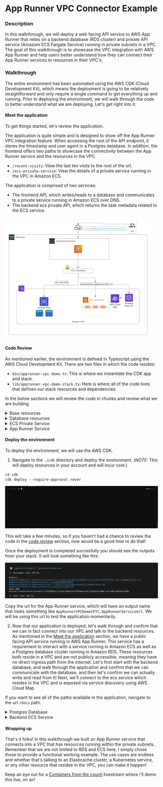 # App Runner VPC Connector Example

### Description

In this walkthrough, we will deploy a web facing API service to AWS App Runner that relies on a backend database (RDS cluster) and private API service (Amazom ECS Fargate Service) running in private subnets in a VPC.
The goal of this walkthrough is to showcase the VPC integration with AWS App Runner and help users better understand how they can connect their App Runner services to resources in their VPC's.

### Walkthrough

The entire environment has been automated using the AWS CDK (Cloud Development Kit), which means the deployment is going to be relatively straightforward and only require a single command to get everything up and running.
Prior to deploying the environment, we will walk through the code to better understand what we are deploying.
Let's get right into it.

#### <a name="meetapp"></a> Meet the application

To get things started, let's review the application.

The application is quite simple and is designed to show off the App Runner VPC integration feature.
When accessing the root of the API endpoint, it stores the timestamp and user agent in a Postgres database.
In addition, the frontend offers two paths to showcase the connectivity between the App Runner service and the resources in the VPC.

- `/recent-visits`: View the last ten visits to the root of the url.
- `/ecs-private-service`: View the details of a private service running in the VPC in Amazon ECS.

The application is comprised of two services:

- The frontend API, which writes/reads to a database and communicates to a private service running in Amazon ECS over DNS.
- The backend ecs private API, which returns the task metadata related to the ECS service.

![arch diagram](./App%20Runner%20VPC%20Connector%20Example.png)

#### <a name="codereview"></a> Code Review

As mentioned earlier, the environment is defined in Typescript using the AWS Cloud Development Kit.
There are two files in which the code resides:

- `bin/apprunner-vpc-demo.ts`: This is where we instantiate the CDK app and stack.
- `lib/apprunner-vpc-demo-stack.ts`: Here is where all of the code lives that defines our stack resources and dependencies.

In the below sections we will review the code in chunks and review what we are building.

<details><summary> Base resources </summary>

We need a VPC and an ECS Cluster to run our private ECS service.
In the below code, with one line we are creating a VPC that will build private and public subnets across three availability zones.
As we progress through the walkthrough, we will see a common theme: take advantage of high level constructs that build resources based on good practices when possible.
This saves us the time and effort which can be shifted elsewhere.
Of course, every environment has it's quirks that require some form of customization, and this one is no different.
We'll see this later on in the walkthrough.

The ECS cluster construct has a few more inputs to customize based on our needs.
We want the cluster to reside in the VPC created above and want to create a namespace for service discovery (for services to communicate with this service via a friendly DNS name).
Lastly, we enable the ecs excute command at the cluster level just in case we need to troubleshoot our tasks via ECS exec.
All of that is being created in less than 10 lines of code.

```typescript
const demoVpc = new ec2.Vpc(this, "AppRunnerDemoVPC");

const demoECSCluster = new ecs.Cluster(this, "AppRunnerDemoCluster", {
  vpc: demoVpc,
  defaultCloudMapNamespace: {
    name: "apprunner.demo",
    vpc: demoVpc,
  },
  executeCommandConfiguration: {
    logging: ecs.ExecuteCommandLogging.DEFAULT,
  },
});
```

</details>

<details><summary> Database resources </summary>

To create our database cluster in RDS, we're going to use the `ServerlessCluster` construct.
Once again this construct is going to many resources on our behalf, with only a few lines defining our requirements.
Things get interesting here, and let me explain the magic after the creation of the database cluster.
I am a big fan of automating everything that is within reason and makes sense for the scenario.
In this case, I need a database and table created on the RDS cluster.
To do this in an automated way I need to ensure that the cluster is up, I have credentials to access to host, and then run the proper sql commands.

This is where the `AwsCustomResource` construct comes to save the day!
This construct is perfect for one off scenarios where you need issue an AWS API call that doesn't have direct CloudFormation support.
In this case, we want to run the `RDSDataService` `executeStatement` command, which executes a sql statement in the database host.
I don't have to hardcode the database user credentials as the command will programatically access the required values to access the database host via a secret json object stored in Secrets Manager (the secret was created as a part of the ServerlessCluster construct).

```typescript
const dbCluster = new rds.ServerlessCluster(this, "AppRunnerDemoDatabase", {
  engine: rds.DatabaseClusterEngine.auroraPostgres({
    version: rds.AuroraPostgresEngineVersion.VER_10_14,
  }),
  vpc: demoVpc,
  enableDataApi: true,
  removalPolicy: RemovalPolicy.DESTROY,
  scaling: {
    autoPause: Duration.seconds(0),
  },
});

const createDatabase = new cr.AwsCustomResource(this, "RDSCreateDatabase", {
  policy: cr.AwsCustomResourcePolicy.fromSdkCalls({
    resources: cr.AwsCustomResourcePolicy.ANY_RESOURCE,
  }),
  logRetention: RetentionDays.ONE_WEEK,
  onCreate: {
    service: "RDSDataService",
    action: "executeStatement",
    physicalResourceId: cr.PhysicalResourceId.of(dbCluster.clusterIdentifier),
    parameters: {
      resourceArn: dbCluster.clusterArn,
      secretArn: dbCluster.secret?.secretArn,
      sql: "CREATE DATABASE apprunnerdemo OWNER postgres;",
    },
  },
});

const createTable = new cr.AwsCustomResource(this, "RDSCreateTable", {
  policy: cr.AwsCustomResourcePolicy.fromSdkCalls({
    resources: cr.AwsCustomResourcePolicy.ANY_RESOURCE,
  }),
  logRetention: RetentionDays.ONE_WEEK,
  onCreate: {
    service: "RDSDataService",
    action: "executeStatement",
    physicalResourceId: cr.PhysicalResourceId.of(dbCluster.clusterIdentifier),
    parameters: {
      resourceArn: dbCluster.clusterArn,
      secretArn: dbCluster.secret?.secretArn,
      sql: "CREATE TABLE access (last_update TIMESTAMP, user_agent VARCHAR (250));",
      database: "apprunnerdemo",
    },
  },
});

createDatabase.node.addDependency(dbCluster);
createTable.node.addDependency(createDatabase);
dbCluster.secret?.grantRead(createDatabase);
dbCluster.secret?.grantRead(createTable);

dbCluster.connections.allowFrom(
  dbCluster,
  ec2.Port.tcp(5432),
  "Allow traffic on 5432 for any resource with this sec grp attached"
);

const dbSecrets = dbCluster.secret ?? new secretsmgr.Secret(this, "RDSSecret");
```

</details>

<details><summary> ECS Private Service </summary>

Launching a container to Amazon ECS is straightforward (once you familiarize yourself with the terminology) and can be broken down into three steps:

1. Define the task definition for the configuration around how your containers will run.
   Choosing where to run your container (Fargate, EC2, ECS Anywhere), logging configurations, volumes, IAM roles to attach, etc.
2. Within the task definition, define the containers that will run when the task is launched.
   Here is where I configure container specific requirements, which in this instance is only to define the port that my container exposes and which container image to use. You can see in the code below that we are using the `ContainerImage` construct and taking advantage of the `fromAsset` method which will locate the Dockerfile and the CDK will build the image on our behalf and create/push to an ECR repo. There are additional flags that we can pass here, for more information check out the [documentation](https://docs.aws.amazon.com/cdk/api/v2/docs/aws-cdk-lib.aws_ecs.ContainerDefinition.html).
3. Determine how you want to launch your container: As a long running service, ad hoc, or as a part of some other orchestration like AWS Step Functions. In this case, we want ECS to ensure that the container is always running to serve traffic so we are creating an ECS Service to ensure the desired state is always met.

The above flow is how we are defining and running our private ECS service, which is going to run in the private subnets of the VPC.
Additionally, notice that when we create the service we define the name of the service under `cloudMapOptions`.
This will automatically register our service into the service discovery namespace as `privateservice.apprunner.demo`.
Because App Runner is connected to the VPC, we can take advantage of the private DNS namespace to resolve the hostname for the private ECS service.

```typescript
const privateTaskDef = new ecs.FargateTaskDefinition(
  this,
  "PrivateFargateTaskDef",
  {}
);

privateTaskDef.addContainer("PrivateDemoService", {
  image: ecs.ContainerImage.fromAsset("../private_service"),
  portMappings: [
    {
      containerPort: 8080,
    },
  ],
});

const privateDemoService = new ecs.FargateService(this, "PrivateDemoService", {
  cluster: demoECSCluster,
  taskDefinition: privateTaskDef,
  cloudMapOptions: {
    name: "privateservice",
  },
  enableECSManagedTags: true,
  enableExecuteCommand: true,
  capacityProviderStrategies: [{ capacityProvider: "FARGATE_SPOT", weight: 1 }],
});

privateDemoService.connections.allowFromAnyIpv4(ec2.Port.tcp(8080));
```

</details>

<details><summary> App Runner Service</summary>

At the time of the creation of this walkthrough, the App Runner constructs avaialable are L1, which means they map directly to Cloudformation.
There are a few things to discuss here, so I want to start by talking about how the App Runner service connects to the VPC.
When connecting your service to an existing VPC, you need to create a VPC Connector in App Runner.
The connector is what allows your App Runner service to egress into your VPC.
For the connection to be established, a couple of parameters are required.
First, you need to define the subnet id's that you want to egress into.
Next, you will attach security groups to control network access into the VPC.
You can attach multiple security groups and multiple subnets to a VPC connector, depending on the use case.
Lastly, you can map multiple services to a single VPC connector, but only one VPC connector to a service.
To dive into the deep details of how we implement this feature, check out this [blog](https://aws.amazon.com/blogs/containers/deep-dive-on-aws-app-runner-vpc-networking/)

Next, we need to talk about the permission model and what permissions the app runner service needs vs what permissions the service needs while running.
This is a bit confusing, so let's break it down:

- The App Runner service role: As it says in the name, this is the role for the App Runner service itself (not your application) to make AWS API calls on our behalf.
  In this case, we are building an image based service which requires App Runner to pull down container images from Amazon ECR.
- The App Runner instance role: This is the role for OUR code, meaning that the AWS API calls being made from my application require the IAM policies attached to make the calls to AWS resources.
  In our code example, we interact with AWS Secrets Manager, which we've added into the IAM policy attached to this role.

Finally we have our App Runner service. This is where we define the configuration of our service which includes how to build our service (source code or from a container image), which VPC connector to use (if any), auto scaling, service and instance roles, and so on.

We have some environment variables set in the configuration, and you may notice that we pass the secret ARN from the secret we created for the database and stored in in Secrets Manager. As mentioned above, we need this ARN to know which secret we will reference when making the call in our code. In addition, we pass in the url of the private service running in Amazon ECS so the code knows how to communicate to the ECS service. It's generally a good practice to move dynamic values that change based on environment as environment variables.

```typescript
const appRunnerVpcConnector = new aws_apprunner.CfnVpcConnector(
  this,
  "AppRunnerVPCCon",
  {
    subnets: demoVpc.selectSubnets({
      subnetType: SubnetType.PRIVATE_WITH_NAT,
    }).subnetIds,
    securityGroups: [dbCluster.connections.securityGroups[0].securityGroupId],
    vpcConnectorName: "CdkVPCConnectorDemo",
  }
);

const appRunnerServiceRole = new iam.Role(this, "AppRunnerServiceRole", {
  assumedBy: new iam.ServicePrincipal("build.apprunner.amazonaws.com"),
});

appRunnerServiceRole.addManagedPolicy(
  iam.ManagedPolicy.fromAwsManagedPolicyName(
    "service-role/AWSAppRunnerServicePolicyForECRAccess"
  )
);

const appRunnerInstanceRole = new iam.Role(this, "AppRunnerInstanceRole", {
  assumedBy: new iam.ServicePrincipal("tasks.apprunner.amazonaws.com"),
  inlinePolicies: {
    secretsManager: new iam.PolicyDocument({
      statements: [
        new iam.PolicyStatement({
          actions: ["secretsmanager:GetSecretValue"],
          resources: [dbSecrets.secretArn],
        }),
      ],
    }),
  },
});

const appRunnerService = new aws_apprunner.CfnService(
  this,
  "AppRunnerVpcCXService",
  {
    sourceConfiguration: {
      autoDeploymentsEnabled: true,
      imageRepository: {
        imageRepositoryType: "ECR",
        imageIdentifier: ncContainerDef.imageName,
        imageConfiguration: {
          runtimeEnvironmentVariables: [
            {
              name: "APPRUNNERSERVICE",
              value: "True",
            },
            {
              name: "DBSECRETSNAME",
              value: dbSecrets.secretArn,
            },
            {
              name: "ECSPRIVATESERVICE",
              value: `http://${privateDemoService.cloudMapService?.serviceName}.${demoECSCluster.defaultCloudMapNamespace?.namespaceName}:8080`,
            },
          ],
        },
      },
      authenticationConfiguration: {
        accessRoleArn: appRunnerServiceRole.roleArn,
      },
    },
    networkConfiguration: {
      egressConfiguration: {
        egressType: "VPC",
        vpcConnectorArn: appRunnerVpcConnector.attrVpcConnectorArn,
      },
    },
    serviceName: Stack.of(this).stackName,
    instanceConfiguration: {
      instanceRoleArn: appRunnerInstanceRole.roleArn,
    },
  }
);
```

</details>

#### Deploy the environment

To deploy the environment, we will use the AWS CDK.

1. Navigate to the `./cdk` directory and deploy the environment. (_NOTE:_ This will deploy resources in your account and will incur cost.)

```
cd cdk
cdk deploy --require-approval never
```

![cdkdeploygif](./cdkdeployarvpc.gif)

This will take a few minutes, so if you haven't had a chance to review the code in the [code review](#codereview) section, now would be a good time to do that!

Once the deployment is completed succesfully you should see the outputs from your stack. It will look something like this:

![cdkoutputs](./cdkdeployoutputs.png)

Copy the url for the App Runner service, which will have an output name that looks something like `AppRunnerVPCDemoCFTC.AppRunnerServiceUrl`.
We will be using this url to test the application momentarily.

2. Now that our application is deployed, let's walk through and confirm that we can in fact connect into our VPC and talk to the backend resources.
   As mentioned in the [Meet the application](#meetapp) section, we have a public facing API service running in AWS App Runner.
   This service has a requirement to interact with a service running in Amazon ECS as well as a Postgres database cluster running in Amazon RDS.
   These resources both reside in a VPC and are not publicly accessible, meaning they have no direct ingress path from the internet.
   Let's first start with the backend database, and walk through the application and confirm that we can communicate with the database, and then let's confirm we can actually write and read from it!
   Next, we'll connect to the ecs service which resides in the VPC and is exposed via service discovery using AWS Cloud Map.

If you want to see all of the paths available in the application, navigate to the url `/docs` path.

   <details><summary> Postgres Database </summary>

First, let's confirm that we can establish network connectivity to the backend database on the required port.
To test this we will navigate to the `/test-connection` path, which will simply confirm via Netcat that we can establish a connection to the backend datanbase.
Here is a snippet of the code from the application to better understand:

```python
TARGET = os.getenv("TARGET", "0.0.0.0")
PORT = os.getenv("TARGETPORT", 8080)

...

@app.get("/test-connection")
def test_connection():
    result = sh.nc("-vz", "-w2", TARGET, PORT, _err_to_out=True).strip("\n")
    return JSONResponse(
        status_code=status.HTTP_200_OK, content={"Response": str(result)}
    )
```

Navigate to the url + `/test-connection` path now, what you should see is this:

![testconnection](./testconnection.png)

This is the response from the netcat command confirming that we can establish a TCP connection on port 5432 to the database cluster running in our vpc!
Now let's actually write to the database.

Navigate to the root of the url.
The response should show this: `{"Response":"Registered request"}`.
This means that the API was able to connect to the backend database and write to the table.
Bellow are snippets from the code to better understand what is happening.
We establish a connection to the Postgres db, execute our insert statement, and commit the transaction.

```python
def pg_client():
    return psycopg.connect(
        f"dbname={os.getenv('DB_NAME', 'apprunnerdemo')} password={os.getenv('DB_PASS')} user={os.getenv('DB_USER')} host={os.getenv('DB_HOST')}"
    )

def update_table(user_agent):
    conn = pg_client()
    try:
        conn.execute(
            f"INSERT INTO {TABLE_NAME}(last_update, user_agent) VALUES('{datetime.now().isoformat()}', '{user_agent}');"
        )
        conn.commit()
    except Exception as e:
        logger.error(e)
    finally:
        conn.close()

...

@app.get("/")
def root(request: Request):
    user_agent = request.headers.get("user-agent")
    update_table(user_agent)
    return JSONResponse(
        status_code=status.HTTP_200_OK, content={"Response": "Registered request"}
    )
```

To confirm that we actually wrote to the database, we need to navigate to the `/recent-visits` path.
This path is going to present the ten latest visitors to hit the root of the API, which is stored in our database in the VPC.
You should see the value to the Response key as an array of the visits which has the timestamp and user agent.
That's it! Our App Runner service has successfully connected to the backend database in our VPC!!!

![recentvisits](./recentvisits.png)

   </details>

<details><summary> Backend ECS Service </summary>
Our ECS Service is long running, and listens on port 8080. 
The job of the backend service is to capture it's metadata and return the details to the caller.
Because containers are ephemeral in nature, we have to expect that they will come and go as our application scales in and out, deployments occur, and/or the scheduler finds an unhealthy task and replaces it.
To help deal with this, we communicate with the backend service using service discovery which will register our tasks behind a DNS record, which our frontend application will use to communicate with the backend service.

Navigate to the App Runner URL and go to the `/ecs-private-service` path.
The response will look something like this:

```
{"Response":"b'{\"TaskArn\":\"arn:aws:ecs:us-west-2:333258026273:task/AppRunnerVPCDemo-test-AppRunnerDemoClusterC761BD81-Qo8XjPs4wZgL/f7265048cbbd449ab8d93c6b2a79e4ed\",\"Cluster\":\"arn:aws:ecs:us-west-2:333258026273:cluster/AppRunnerVPCDemo-test-AppRunnerDemoClusterC761BD81-Qo8XjPs4wZgL\",\"LaunchType\":\"FARGATE\",\"ServiceName\":\"PrivateDemoService\",\"IpAddress\":\"10.0.183.135\"}'"}
```

So how was this able to happen? It starts with our VPC, which has DNS resolution enabled (by default in the VPC construct via the AWS CDK).
This will ensure that DNS can resolve when calling private hosted zones within the VPC.
Because of this, our App Runner service is able to resolve the hostname for our ECS service via AWS Cloud Map.
Our ECS service is calling the task metadata endpoint, which provides information about the task.
For more information on the task metadata endpoint, see [here](https://docs.aws.amazon.com/AmazonECS/latest/developerguide/task-metadata-endpoint.html).
Below is the code for the ECS service to better understand how we are pulling and condensing the data for the response.

```python
def return_metadata():
    resp = requests.get(os.getenv("ECS_CONTAINER_METADATA_URI_V4") + "/task").json()
    return {
        "TaskArn": resp.get("TaskARN"),
        "Cluster": resp.get("Cluster"),
        "LaunchType": resp.get("LaunchType"),
        "ServiceName": resp.get("Containers")[0]["Name"],
        "IpAddress": resp.get("Containers")[0]["Networks"][0]["IPv4Addresses"][0],
    }

@app.get("/")
def root():
    task_metadata = return_metadata()
    return JSONResponse(status_code=status.HTTP_200_OK, content=task_metadata)
```

So that's it. If you want to prove that this is not a static response, hit the endpoint, kill the ECS task, and when the new one comes up hit the path again.
You should see different data returned.

</details>

#### Wrapping up

That's it folks!
In this walkthrough we built an App Runner service that connects into a VPC that has resources running within the private subnets.
Remember that we are not limited to RDS and ECS here, I simply chose those to provide a functional working example.
The use cases are endless and whether that's talking to an Elasticache cluster, a Kubernetes service, or any other resource that resides in the VPC, you can make it happen!

Keep an eye out for a [Containers from the couch](https://containersfromthecouch.com) livestream where i'll demo this live, on air!
